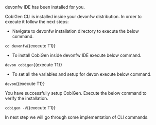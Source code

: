 devonfw IDE has been installed for you.



CobiGen CLI is installed inside your devonfw distribution. In order to execute it follow the next steps:

* Navigate to devonfw installation directory to execute the below command.

`cd devonfw`{{execute T1}}

* To install CobiGen inside devonfw IDE execute below command.

`devon cobigen`{{execute T1}}

* To set all the variables and setup for devon execute below command.

`devon`{{execute T1}}

You have successfully setup CobiGen. Execute the below command to verify the installation.

`cobigen -V`{{execute T1}}



In next step we will go through some implementation of CLI commands.
